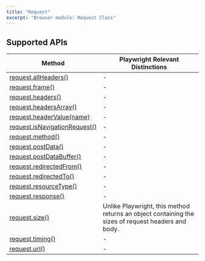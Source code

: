 ```yaml
---
title: "Request"
excerpt: "Browser module: Request Class"
---
```


<BrowserDocsWIP/>

## Supported APIs

| Method | Playwright Relevant Distinctions |
| - |  - |
| <a href="https://playwright.dev/docs/api/class-request#request-all-headers" target="_blank" >request.allHeaders()</a> | - |
| <a href="https://playwright.dev/docs/api/class-request#request-frame" target="_blank" >request.frame()</a> | - |
| <a href="https://playwright.dev/docs/api/class-request#request-headers" target="_blank" >request.headers()</a> | - |
| <a href="https://playwright.dev/docs/api/class-request#request-headers-array" target="_blank" >request.headersArray()</a> | - |
| <a href="https://playwright.dev/docs/api/class-request#request-header-value" target="_blank" >request.headerValue(name)</a> | - |
| <a href="https://playwright.dev/docs/api/class-request#request-is-navigation-request" target="_blank" >request.isNavigationRequest()</a> | - |
| <a href="https://playwright.dev/docs/api/class-request#request-method" target="_blank" >request.method()</a> | - |
| <a href="https://playwright.dev/docs/api/class-request#request-post-data" target="_blank" >request.postData()</a> | - |
| <a href="https://playwright.dev/docs/api/class-request#request-post-data-buffer" target="_blank" >request.postDataBuffer()</a> | - |
| <a href="https://playwright.dev/docs/api/class-request#request-redirected-from" target="_blank" >request.redirectedFrom()</a> | - |
| <a href="https://playwright.dev/docs/api/class-request#request-redirected-to" target="_blank" >request.redirectedTo()</a> | - |
| <a href="https://playwright.dev/docs/api/class-request#request-resource-type" target="_blank" >request.resourceType()</a> | - |
| <a href="https://playwright.dev/docs/api/class-request#request-response" target="_blank" >request.response()</a> | - |
| [request.size()](/javascript-api/k6-experimental/browser/request/size) | Unlike Playwright, this method returns an object containing the sizes of request headers and body. |
| <a href="https://playwright.dev/docs/api/class-request#request-timing" target="_blank" >request.timing()</a> | - |
| <a href="https://playwright.dev/docs/api/class-request#request-url" target="_blank" >request.url()</a> | - |
